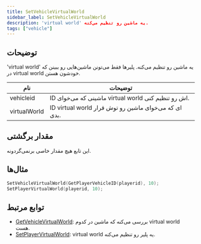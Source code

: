 ```yaml
---
title: SetVehicleVirtualWorld
sidebar_label: SetVehicleVirtualWorld
description: 'virtual world' یه ماشین رو تنظیم می‌کنه.
tags: ["vehicle"]
---
```


## توضیحات

'virtual world' یه ماشین رو تنظیم می‌کنه. پلیرها فقط می‌تونن ماشین‌هایی رو ببینن که در virtual world خودشون هستن.

| نام          | توضیحات                                        |
| ------------ | -------------------------------------------------- |
| vehicleid    | ID ماشینی که می‌خوای virtual world اش رو تنظیم کنی.     |
| virtualWorld | ID virtual world ای که می‌خوای ماشین رو توش قرار بدی. |

## مقدار برگشتی

این تابع هیچ مقدار خاصی برنمی‌گردونه.

## مثال‌ها

```c
SetVehicleVirtualWorld(GetPlayerVehicleID(playerid), 10);
SetPlayerVirtualWorld(playerid, 10);
```

## توابع مرتبط

- [GetVehicleVirtualWorld](GetVehicleVirtualWorld): بررسی می‌کنه که ماشین در کدوم virtual world هست.
- [SetPlayerVirtualWorld](SetPlayerVirtualWorld): virtual world یه پلیر رو تنظیم می‌کنه.